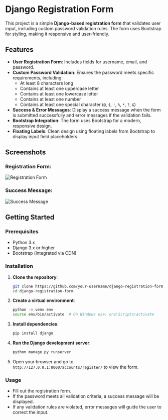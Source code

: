 # Django Registration Form

This project is a simple **Django-based registration form** that validates user input, including custom password validation rules. The form uses Bootstrap for styling, making it responsive and user-friendly.

## Features

- **User Registration Form**: Includes fields for username, email, and password.
- **Custom Password Validation**: Ensures the password meets specific requirements, including:
  - At least 8 characters long
  - Contains at least one uppercase letter
  - Contains at least one lowercase letter
  - Contains at least one number
  - Contains at least one special character (`@`, `$`, `!`, `%`, `*`, `?`, `&`)
- **Success & Error Messages**: Display a success message when the form is submitted successfully and error messages if the validation fails.
- **Bootstrap Integration**: The form uses Bootstrap for a modern, responsive design.
- **Floating Labels**: Clean design using floating labels from Bootstrap to display input field placeholders.

## Screenshots

### Registration Form:
![Registration Form](https://your-link-to-screenshot)

### Success Message:
![Success Message](https://your-link-to-screenshot)

## Getting Started

### Prerequisites

- Python 3.x
- Django 3.x or higher
- Bootstrap (integrated via CDN)

### Installation

1. **Clone the repository**:
    ```bash
    git clone https://github.com/your-username/django-registration-form.git
    cd django-registration-form
    ```

2. **Create a virtual environment**:
    ```bash
    python -m venv env
    source env/bin/activate  # On Windows use: env\Scripts\activate
    ```

3. **Install dependencies**:
    ```bash
    pip install django
    ```

4. **Run the Django development server**:
    ```bash
    python manage.py runserver
    ```

5. Open your browser and go to `http://127.0.0.1:8000/accounts/register/` to view the form.

### Usage

- Fill out the registration form.
- If the password meets all validation criteria, a success message will be displayed.
- If any validation rules are violated, error messages will guide the user to correct the input.
